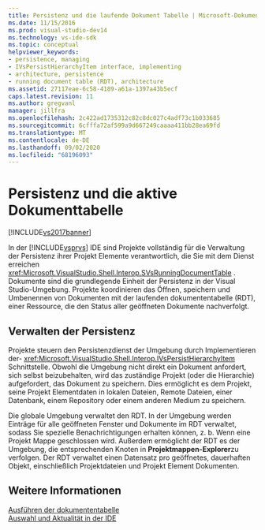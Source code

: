 ```yaml
---
title: Persistenz und die laufende Dokument Tabelle | Microsoft-Dokumentation
ms.date: 11/15/2016
ms.prod: visual-studio-dev14
ms.technology: vs-ide-sdk
ms.topic: conceptual
helpviewer_keywords:
- persistence, managing
- IVsPersistHierarchyItem interface, implementing
- architecture, persistence
- running document table (RDT), architecture
ms.assetid: 27117eae-6c58-4189-a61a-1397a43b5ecf
caps.latest.revision: 11
ms.author: gregvanl
manager: jillfra
ms.openlocfilehash: 2c422ad1735312c82c8dc027c4adf73c1b033685
ms.sourcegitcommit: 6cfffa72af599a9d667249caaaa411bb28ea69fd
ms.translationtype: MT
ms.contentlocale: de-DE
ms.lasthandoff: 09/02/2020
ms.locfileid: "68196093"
---
```

# <a name="persistence-and-the-running-document-table"></a>Persistenz und die aktive Dokumenttabelle
[!INCLUDE[vs2017banner](../../includes/vs2017banner.md)]

In der [!INCLUDE[vsprvs](../../includes/vsprvs-md.md)] IDE sind Projekte vollständig für die Verwaltung der Persistenz ihrer Projekt Elemente verantwortlich, die Sie mit dem Dienst erreichen <xref:Microsoft.VisualStudio.Shell.Interop.SVsRunningDocumentTable> . Dokumente sind die grundlegende Einheit der Persistenz in der Visual Studio-Umgebung. Projekte koordinieren das Öffnen, speichern und Umbenennen von Dokumenten mit der laufenden dokumententabelle (RDT), einer Ressource, die den Status aller geöffneten Dokumente nachverfolgt.  
  
## <a name="managing-persistence"></a>Verwalten der Persistenz  
 Projekte steuern den Persistenzdienst der Umgebung durch Implementieren der- <xref:Microsoft.VisualStudio.Shell.Interop.IVsPersistHierarchyItem> Schnittstelle. Obwohl die Umgebung nicht direkt ein Dokument anfordert, sich selbst beizubehalten, wird das zuständige Projekt (oder die Hierarchie) aufgefordert, das Dokument zu speichern. Dies ermöglicht es dem Projekt, seine Projekt Elementdaten in lokalen Dateien, Remote Dateien, einer Datenbank, einem Repository oder einem anderen Medium zu speichern.  
  
 Die globale Umgebung verwaltet den RDT. In der Umgebung werden Einträge für alle geöffneten Fenster und Dokumente im RDT verwaltet, sodass Sie spezielle Benachrichtigungen erhalten können, z. b. Wenn eine Projekt Mappe geschlossen wird. Außerdem ermöglicht der RDT es der Umgebung, die entsprechenden Knoten in **Projektmappen-Explorer**zu verfolgen. Der RDT verwaltet einen Datensatz pro geöffnetes, dauerhaften Objekt, einschließlich Projektdateien und Projekt Element Dokumenten.  
  
## <a name="see-also"></a>Weitere Informationen  
 [Ausführen der dokumententabelle](../../extensibility/internals/running-document-table.md)   
 [Auswahl und Aktualität in der IDE](../../extensibility/internals/selection-and-currency-in-the-ide.md)
